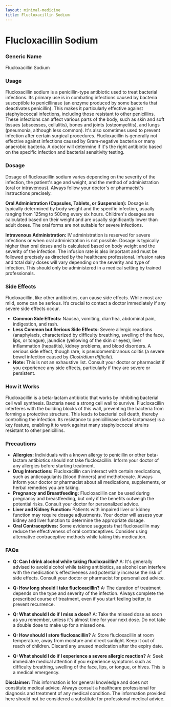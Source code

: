 ```yaml
---
layout: minimal-medicine
title: Flucloxacillin Sodium
---
```


# Flucloxacillin Sodium
### Generic Name
Flucloxacillin Sodium

### Usage

Flucloxacillin sodium is a penicillin-type antibiotic used to treat bacterial infections.  Its primary use is in combating infections caused by bacteria susceptible to penicillinase (an enzyme produced by some bacteria that deactivates penicillin).  This makes it particularly effective against staphylococcal infections, including those resistant to other penicillins.  These infections can affect various parts of the body, such as skin and soft tissues (abscesses, cellulitis), bones and joints (osteomyelitis), and lungs (pneumonia, although less common).  It's also sometimes used to prevent infection after certain surgical procedures.  Flucloxacillin is generally not effective against infections caused by Gram-negative bacteria or many anaerobic bacteria.  A doctor will determine if it's the right antibiotic based on the specific infection and bacterial sensitivity testing.


### Dosage

Dosage of flucloxacillin sodium varies depending on the severity of the infection, the patient's age and weight, and the method of administration (oral or intravenous).  Always follow your doctor's or pharmacist's instructions precisely.

**Oral Administration (Capsules, Tablets, or Suspension):**  Dosage is typically determined by body weight and the specific infection, usually ranging from 125mg to 500mg every six hours.  Children's dosages are calculated based on their weight and are usually significantly lower than adult doses.  The oral forms are not suitable for severe infections.

**Intravenous Administration:**  IV administration is reserved for severe infections or when oral administration is not possible. Dosage is typically higher than oral doses and is calculated based on body weight and the severity of the infection.  The infusion rate is also important and must be followed precisely as directed by the healthcare professional.  Infusion rates and total daily doses will vary depending on the severity and type of infection. This should only be administered in a medical setting by trained professionals.


### Side Effects

Flucloxacillin, like other antibiotics, can cause side effects.  While most are mild, some can be serious.  It’s crucial to contact a doctor immediately if any severe side effects occur.

* **Common Side Effects:** Nausea, vomiting, diarrhea, abdominal pain, indigestion, and rash.
* **Less Common but Serious Side Effects:**  Severe allergic reactions (anaphylaxis, characterized by difficulty breathing, swelling of the face, lips, or tongue), jaundice (yellowing of the skin or eyes), liver inflammation (hepatitis), kidney problems, and blood disorders.  A serious side effect, though rare, is pseudomembranous colitis (a severe bowel infection caused by *Clostridium difficile*).
* **Note:** This is not an exhaustive list.  Consult your doctor or pharmacist if you experience any side effects, particularly if they are severe or persistent.


### How it Works

Flucloxacillin is a beta-lactam antibiotic that works by inhibiting bacterial cell wall synthesis.  Bacteria need a strong cell wall to survive.  Flucloxacillin interferes with the building blocks of this wall, preventing the bacteria from forming a protective structure.  This leads to bacterial cell death, thereby controlling the infection.  Its resistance to penicillinase (beta-lactamase) is a key feature, enabling it to work against many staphylococcal strains resistant to other penicillins.


### Precautions

* **Allergies:**  Individuals with a known allergy to penicillin or other beta-lactam antibiotics should not take flucloxacillin.  Inform your doctor of any allergies before starting treatment.
* **Drug Interactions:**  Flucloxacillin can interact with certain medications, such as anticoagulants (blood thinners) and methotrexate.  Always inform your doctor or pharmacist about all medications, supplements, or herbal remedies you are taking.
* **Pregnancy and Breastfeeding:** Flucloxacillin can be used during pregnancy and breastfeeding, but only if the benefits outweigh the potential risks.  Consult your doctor for personalized advice.
* **Liver and Kidney Function:**  Patients with impaired liver or kidney function may require dosage adjustments.  Your doctor will assess your kidney and liver function to determine the appropriate dosage.
* **Oral Contraceptives:** Some evidence suggests that flucloxacillin may reduce the effectiveness of oral contraceptives. Consider using alternative contraceptive methods while taking this medication.


### FAQs

* **Q: Can I drink alcohol while taking flucloxacillin?**  A:  It's generally advised to avoid alcohol while taking antibiotics, as alcohol can interfere with the medication's effectiveness and potentially increase the risk of side effects.  Consult your doctor or pharmacist for personalized advice.

* **Q: How long should I take flucloxacillin?** A:  The duration of treatment depends on the type and severity of the infection.  Always complete the prescribed course of treatment, even if you start feeling better, to prevent recurrence.

* **Q: What should I do if I miss a dose?** A:  Take the missed dose as soon as you remember, unless it's almost time for your next dose.  Do not take a double dose to make up for a missed one.

* **Q: How should I store flucloxacillin?** A: Store flucloxacillin at room temperature, away from moisture and direct sunlight.  Keep it out of reach of children.  Discard any unused medication after the expiry date.

* **Q:  What should I do if I experience a severe allergic reaction?** A:  Seek immediate medical attention if you experience symptoms such as difficulty breathing, swelling of the face, lips, or tongue, or hives. This is a medical emergency.


**Disclaimer:**  This information is for general knowledge and does not constitute medical advice.  Always consult a healthcare professional for diagnosis and treatment of any medical condition.  The information provided here should not be considered a substitute for professional medical advice.
